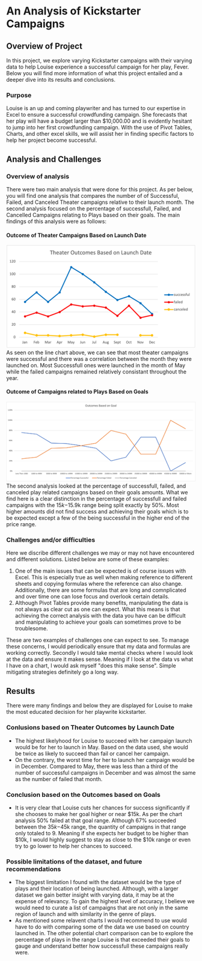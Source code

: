 # An Analysis of Kickstarter Campaigns

## Overview of Project
In this project, we explore varying Kickstarter campaigns with their varying data to help Louise experience a successful campaign for her play, Fever. Below you will find more information of what this project entailed and a deeper dive into its results and conclusions.

### Purpose
Louise is an up and coming playwriter and has turned to our expertise in Excel to ensure a successful crowdfunding campaign. She forecasts that her play will have a budget larger than $10,000.00 and is evidently hesitant to jump into her first crowdfunding campaign. With the use of Pivot Tables, Charts, and other excel skills, we will assist her in finding specific factors to help her project become successful.

## Analysis and Challenges

### Overview of analysis
There were two main analysis that were done for this project. As per below, you will find one analysis that compares the number of of Successful, Failed, and Canceled Theater campaigns relative to their launch month. The second analysis focused on the percentage of successfull, Failed, and Cancelled Campaigns relating to Plays based on their goals. The main findings of this analysis were as follows:

#### Outcome of Theater Campaigns Based on Launch Date
![Outcomes vs Launch Date](https://github.com/yaakoum/kickstarter-analysis/blob/main/Resources/Theater_Outcomes_vs_Launch.png)
As seen on the line chart above, we can see that most theater campaigns were successful and there was a correlation between the month they were launched on. Most Successfull ones were launched in the month of May while the failed campaigns remained relatively consistant throughout the year.
#### Outcome of Campaigns related to Plays Based on Goals
![Outcomes vs Goals](https://github.com/yaakoum/kickstarter-analysis/blob/main/Resources/Outcomes_vs_Goals.png)
The second analysis looked at the percentage of successfull, failed, and canceled play related campaigns based on their goals amounts. What we find here is a clear distinction in the percentage of successfull and failed campaigns with the $15k-$15.9k range being split exactly by 50%. Most higher amounts did not find success and achieving their goals which is to be expected except a few of the being successful in the higher end of the price range.

### Challenges and/or difficulties
Here we discribe different challenges we may or may not have encountered and different solutions. Listed below are some of these examples:
  1. One of the main issues that can be expected is of course issues with Excel. This is especially true as well when making reference to different sheets and copying formulas where the reference can also change. Additionally, there are some formulas that are long and comnplicated and over time one can lose focus and overlook certain details. 
  2. Although Pivot Tables provide many benefits, manipulating the data is not always as clear cut as one can expect. What this means is that achieving the correct analysis with the data you have can be difficult and manipulating to achieve your goals can sometimes prove to be troublesome.

These are two examples of challenges one can expect to see. To manage these concerns, I would periodically ensure that my data and formulas are working correctly. Secondly I would take mental checks where I would look at the data and ensure it makes sense. Meaning if I look at the data vs what I have on a chart, I would ask myself "does this make sense". Simple mitigating strategies definitely go a long way.

## Results
There were many findings and below they are displayed for Louise to make the most educated decision for her playwrite kickstarter.

### Conlusions based on Theater Outcomes by Launch Date
- The highest likelyhood for Louise to succeed with her campaign launch would be for her to launch in May. Based on the data used, she would be twice as likely to succeed than fail or cancel her campaign.
- On the contrary, the worst time for her to launch her campaign would be in December. Compared to May, there was less than a third of the number of successful campaigns in December and was almost the same as the number of failed that month.
### Conclusion based on the Outcomes based on Goals
- It is very clear that Louise cuts her chances for success significantly if she chooses to make her goal higher or near $15k. As per the chart analysis 50% failed at that goal range. Although 67% succeeded between the $35k-$45k range, the quantity of campaigns in that range only totaled to 9. Meaning if she expects her budget to be higher than $10k, I would highly suggest to stay as close to the $10k range or even try to go lower to help her chances to succeed.
### Possible limitations of the dataset, and future recommendations
- The biggest limitation I found with the dataset would be the type of plays and their location of being launched. Although, with a larger dataset we gain better insight with varying data, it may be at the expense of relevancy. To gain the highest level of accuracy, I believe we would need to curate a list of campaigns that are not only in the same region of launch and with similarity in the genre of plays.
- As mentioned some relavent charts I would recommend to use would have to do with comparing some of the data we use based on country launched in. The other potential chart comparison can be to explore the percentage of plays in the range Louise is that exceeded their goals to gauge and understand better how successfull these campaigns really were.
